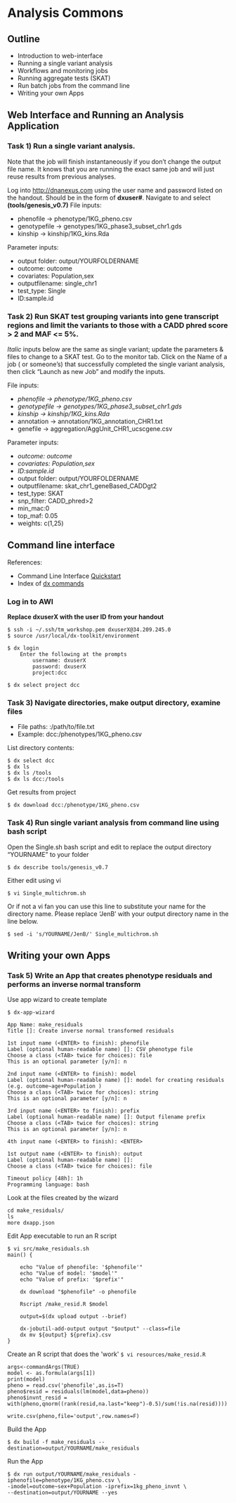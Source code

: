 # Analysis Commons

## Outline
* Introduction to web-interface
* Running a single variant analysis
* Workflows and monitoring jobs
* Running aggregate tests (SKAT)
* Run batch jobs from the command line
* Writing your own Apps
	
## Web Interface and Running an Analysis Application 

### Task 1) Run a single variant analysis.  
Note that the job will finish instantaneously if you don’t change the output file name.  It knows that you are running the exact same job and will just reuse results from previous analyses. 


Log into http://dnanexus.com using the user name and password listed on the handout.  Should be in the form of **dxuser#**.
Navigate to and select **(tools/genesis_v0.7)**
File inputs:
* phenofile -> phenotype/1KG_pheno.csv
* genotypefile -> genotypes/1KG_phase3_subset_chr1.gds
* kinship -> kinship/1KG_kins.Rda 

Parameter inputs:
* output folder: output/YOURFOLDERNAME
* outcome: outcome 
* covariates: Population,sex 
* outputfilename: single_chr1
* test_type: Single 
* ID:sample.id



### Task 2) Run SKAT test grouping variants into gene transcript regions and limit the variants to those with a CADD phred score > 2 and MAF <= 5%.
_Italic_ inputs below are the same as single variant; update the parameters & files to change to a SKAT test.  Go to the monitor tab.  Click on the Name of a job ( or someone’s) that successfully completed the single variant analysis, then click “Launch as new Job” and modify the inputs.   

File inputs:
* _phenofile -> phenotype/1KG_pheno.csv_
* _genotypefile -> genotypes/1KG_phase3_subset_chr1.gds_
* _kinship -> kinship/1KG_kins.Rda_
* annotation -> annotation/1KG_annotation_CHR1.txt 
* genefile -> aggregation/AggUnit_CHR1_ucscgene.csv 

Parameter inputs:	
* _outcome: outcome_
* _covariates: Population,sex_
* _ID:sample.id_
* output folder: output/YOURFOLDERNAME
* outputfilename: skat_chr1_geneBased_CADDgt2
* test_type: SKAT
* snp_filter: CADD_phred>2
* min_mac:0
* top_maf: 0.05
* weights: c(1,25)

## Command line interface

References:
* Command Line Interface [Quickstart](https://wiki.dnanexus.com/Command-Line-Client/Quickstart)
* Index of [dx commands](https://wiki.dnanexus.com/Command-Line-Client/Index%20of%20dx%20Commands)

### Log in to AWI
**Replace dxuserX with the user ID from your handout**
```
$ ssh -i ~/.ssh/tm_workshop.pem dxuserX@34.209.245.0
$ source /usr/local/dx-toolkit/environment
```


```
$ dx login 
	Enter the following at the prompts
		username: dxuserX
		password: dxuserX
		project:dcc

$ dx select project dcc
```



### Task 3) Navigate directories, make output directory, examine files

* File paths:  <project>:/path/to/file.txt
* Example: dcc:/phenotypes/1KG_pheno.csv


List directory contents:
```
$ dx select dcc
$ dx ls
$ dx ls /tools
$ dx ls dcc:/tools
```
Get results from project
```
$ dx download dcc:/phenotype/1KG_pheno.csv
```
### Task 4) Run single variant analysis from command line using bash script

Open the Single.sh bash script and edit to replace the output directory “YOURNAME” to your folder
```
$ dx describe tools/genesis_v0.7
```
Either edit using vi
```
$ vi Single_multichrom.sh 
```
Or if not a vi fan you can use this line to substitute your name for the directory name.  Please replace ‘JenB’ with your output directory name in the line below. 
```
$ sed -i 's/YOURNAME/JenB/' Single_multichrom.sh
```

## Writing your own Apps 
### Task 5) Write an App that creates phenotype residuals and performs an inverse normal transform


Use app wizard to create template
```
$ dx-app-wizard

App Name: make_residuals
Title []: Create inverse normal transformed residuals

1st input name (<ENTER> to finish): phenofile
Label (optional human-readable name) []: CSV phenotype file
Choose a class (<TAB> twice for choices): file
This is an optional parameter [y/n]: n

2nd input name (<ENTER> to finish): model
Label (optional human-readable name) []: model for creating residuals (e.g. outcome~age+Population )
Choose a class (<TAB> twice for choices): string
This is an optional parameter [y/n]: n

3rd input name (<ENTER> to finish): prefix
Label (optional human-readable name) []: Output filename prefix
Choose a class (<TAB> twice for choices): string
This is an optional parameter [y/n]: n

4th input name (<ENTER> to finish): <ENTER>

1st output name (<ENTER> to finish): output
Label (optional human-readable name) []: 
Choose a class (<TAB> twice for choices): file

Timeout policy [48h]: 1h
Programming language: bash
```

Look at the files created by the wizard
```
cd make_residuals/
ls
more dxapp.json 
```

Edit App executable to run an R script
```
$ vi src/make_residuals.sh
main() {

    echo "Value of phenofile: '$phenofile'"
    echo "Value of model: '$model'"
    echo "Value of prefix: '$prefix'"

    dx download "$phenofile" -o phenofile

    Rscript /make_resid.R $model

    output=$(dx upload output --brief)

    dx-jobutil-add-output output "$output" --class=file
    dx mv ${output} ${prefix}.csv
}

```

Create an R script that does the 'work'
`
$ vi resources/make_resid.R
`
```
args<-commandArgs(TRUE)
model <- as.formula(args[1])
print(model)
pheno = read.csv('phenofile',as.is=T)
pheno$resid = residuals(lm(model,data=pheno))
pheno$invnt_resid =  with(pheno,qnorm((rank(resid,na.last="keep")-0.5)/sum(!is.na(resid))))

write.csv(pheno,file='output',row.names=F)
```  
Build the App
```
$ dx build -f make_residuals --destination=output/YOURNAME/make_residuals
```

Run the App
```
$ dx run output/YOURNAME/make_residuals -iphenofile=phenotype/1KG_pheno.csv \
-imodel=outcome~sex+Population -iprefix=1kg_pheno_invnt \
--destination=output/YOURNAME --yes
```




